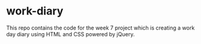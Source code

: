 # work-diary
This repo contains the code for the week 7 project which is creating a work day diary using HTML and CSS powered by jQuery.

